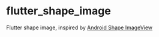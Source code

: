 # flutter_shape_image
Flutter shape image, inspired by [Android Shape ImageView](https://github.com/siyamed/android-shape-imageview)
